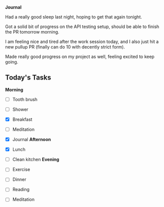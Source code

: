 **Journal**

Had a really good sleep last night, hoping to get that again tonight.

Got a solid bit of progress on the API testing setup, should be able to finish the PR tomorrow morning.

I am feeling nice and tired after the work session today, and I also just hit a new pullup PR (finally can do 10 with decently strict form).

Made really good progress on my project as well, feeling excited to keep going.

## Today's Tasks

**Morning**
- [ ] Tooth brush
- [ ] Shower
- [x] Breakfast
- [ ] Meditation
- [x] Journal
**Afternoon**
- [x] Lunch
- [ ] Clean kitchen
**Evening**
- [ ] Exercise
- [ ] Dinner
- [ ] Reading
- [ ] Meditation




